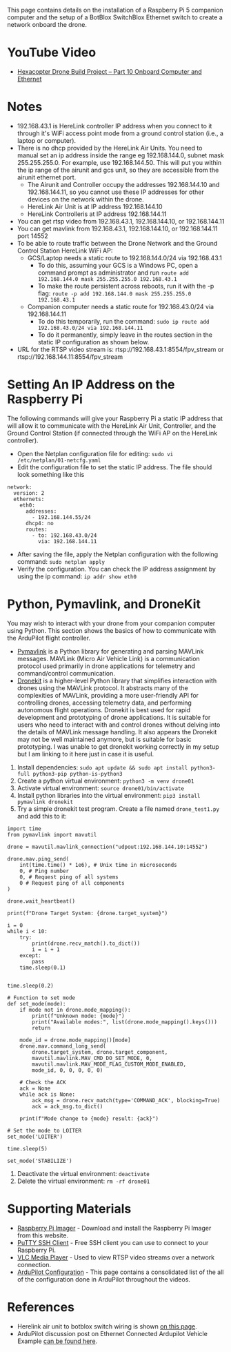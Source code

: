This page contains details on the installation of a Raspberry Pi 5 companion computer and the setup of a BotBlox SwitchBlox Ethernet switch to create a network onboard the drone.

# YouTube Video
- [Hexacopter Drone Build Project – Part 10 Onboard Computer and Ethernet](https://www.youtube.com/XXX)

# Notes
- 192.168.43.1 is HereLink controller IP address when you connect to it through it's WiFi access point mode from a ground control station (i.e., a laptop or computer).
- There is no dhcp provided by the HereLink Air Units. You need to manual set an ip address inside the range eg 192.168.144.0, subnet mask 255.255.255.0. For example, use 192.168.144.50. This will put you within the ip range of the airunit and gcs unit, so they are accessible from the airunit ethernet port.
  - The Airunit and Controller occupy the addresses 192.168.144.10 and 192.168.144.11, so you cannot use these IP addresses for other devices on the network within the drone.
  - HereLink Air Unit is at IP address 192.168.144.10
  - HereLink Controlleris at IP address 192.168.144.11
- You can get rtsp video from 192.168.43.1, 192.168.144.10, or 192.168.144.11
- You can get mavlink from 192.168.43.1, 192.168.144.10, or 192.168.144.11 port 14552
- To be able to route traffic between the Drone Network and the Ground Control Station HereLink WiFi AP:
  - GCS/Laptop needs a static route to 192.168.144.0/24 via 192.168.43.1
    - To do this, assuming your GCS is a Windows PC, open a command prompt as administrator and run `route add 192.168.144.0 mask 255.255.255.0 192.168.43.1`
    - To make the route persistent across reboots, run it with the -p flag: `route -p add 192.168.144.0 mask 255.255.255.0 192.168.43.1`
  - Companion computer needs a static route for 192.168.43.0/24 via 192.168.144.11
    - To do this temporarily, run the command: `sudo ip route add 192.168.43.0/24 via 192.168.144.11`
    - To do it permanently, simply leave in the routes section in the static IP configuration as shown below.
- URL for the RTSP video stream is: rtsp://192.168.43.1:8554/fpv_stream or rtsp://192.168.144.11:8554/fpv_stream

# Setting An IP Address on the Raspberry Pi
The following commands will give your Raspberry Pi a static IP address that will allow it to communicate with the HereLink Air Unit, Controller, and the Ground Control Station (if connected through the WiFi AP on the HereLink controller). 

- Open the Netplan configuration file for editing: `sudo vi /etc/netplan/01-netcfg.yaml`
- Edit the configuration file to set the static IP address. The file should look something like this
```
network:
  version: 2
  ethernets:
    eth0:
      addresses:
        - 192.168.144.55/24
      dhcp4: no
      routes:
        - to: 192.168.43.0/24
          via: 192.168.144.11
```
- After saving the file, apply the Netplan configuration with the following command: `sudo netplan apply`
- Verify the configuration. You can check the IP address assignment by using the ip command: `ip addr show eth0`

# Python, Pymavlink, and DroneKit
You may wish to interact with your drone from your companion computer using Python. This section shows the basics of how to communicate with the ArduPilot flight controller.

- [Pymavlink](https://github.com/ArduPilot/pymavlink) is a Python library for generating and parsing MAVLink messages. MAVLink (Micro Air Vehicle Link) is a communication protocol used primarily in drone applications for telemetry and command/control communication.
- [Dronekit](https://github.com/dronekit/dronekit-python) is a higher-level Python library that simplifies interaction with drones using the MAVLink protocol. It abstracts many of the complexities of MAVLink, providing a more user-friendly API for controlling drones, accessing telemetry data, and performing autonomous flight operations. Dronekit is best used for rapid development and prototyping of drone applications. It is suitable for users who need to interact with and control drones without delving into the details of MAVLink message handling. It also appears the Dronekit may not be well maintained anymore, but is suitable for basic prototyping. I was unable to get dronekit working correctly in my setup but I am linking to it here just in case it is useful.


1. Install dependencies: `sudo apt update && sudo apt install python3-full python3-pip python-is-python3`
1. Create a python virtual environment: `python3 -m venv drone01`
1. Activate virtual environment: `source drone01/bin/activate`
1. Install python libraries into the virtual environment: `pip3 install pymavlink dronekit`
1. Try a simple dronekit test program. Create a file named `drone_test1.py` and add this to it:
```python3
import time
from pymavlink import mavutil

drone = mavutil.mavlink_connection("udpout:192.168.144.10:14552")

drone.mav.ping_send(
    int(time.time() * 1e6), # Unix time in microseconds
    0, # Ping number
    0, # Request ping of all systems
    0 # Request ping of all components
)

drone.wait_heartbeat()

print(f"Drone Target System: {drone.target_system}")

i = 0
while i < 10:
    try:
        print(drone.recv_match().to_dict())
        i = i + 1
    except:
        pass
    time.sleep(0.1)


time.sleep(0.2)

# Function to set mode
def set_mode(mode):
    if mode not in drone.mode_mapping():
        print(f"Unknown mode: {mode}")
        print("Available modes:", list(drone.mode_mapping().keys()))
        return

    mode_id = drone.mode_mapping()[mode]
    drone.mav.command_long_send(
        drone.target_system, drone.target_component,
        mavutil.mavlink.MAV_CMD_DO_SET_MODE, 0,
        mavutil.mavlink.MAV_MODE_FLAG_CUSTOM_MODE_ENABLED,
        mode_id, 0, 0, 0, 0, 0)

    # Check the ACK
    ack = None
    while ack is None:
        ack_msg = drone.recv_match(type='COMMAND_ACK', blocking=True)
        ack = ack_msg.to_dict()

    print(f"Mode change to {mode} result: {ack}")

# Set the mode to LOITER
set_mode('LOITER')

time.sleep(5)

set_mode('STABILIZE')

```
1. Deactivate the virtual environment: `deactivate`
1. Delete the virtual environment: `rm -rf drone01`



# Supporting Materials
- [Raspberry Pi Imager](https://www.raspberrypi.com/software/) - Download and install the Raspberry Pi Imager from this website.
- [PuTTY SSH Client](https://www.putty.org/) - Free SSH client you can use to connect to your Raspberry Pi.
- [VLC Media Player](https://www.videolan.org/) - Used to view RTSP video streams over a network connection.
- [ArduPilot Configuration](../ArduPilot-Config/ArduPilot-Config.md) - This page contains a consolidated list of the all of the configuration done in ArduPilot throughout the videos.

# References 
- Herelink air unit to botblox switch wiring is shown [on this page](https://ardupilot.org/copter/docs/common-ethernet-vehicle.html).
- ArduPilot discussion post on Ethernet Connected Ardupilot Vehicle Example [can be found here](https://discuss.ardupilot.org/t/ethernet-connected-ardupilot-vehicle-example/117942).